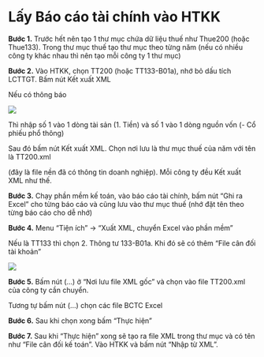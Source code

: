 # Lấy Báo cáo tài chính vào HTKK

**Bước 1.** Trước hết nên tạo 1 thư mục chứa dữ liệu thuế như Thue200 \(hoặc Thue133\). Trong thư mục thuế tạo thư mục theo từng năm \(nếu có nhiều công ty khác nhau thì nên tạo mỗi công ty 1 thư mục\)

**Bước 2.** Vào HTKK, chọn TT200 \(hoặc TT133-B01a\), nhớ bỏ dấu tích LCTTGT. Bấm nút Kết xuất XML

Nếu có thông báo

![](https://phanmemnhatnam.com/wp-content/uploads/2018/03/3.png)

Thì nhập số 1 vào 1 dòng tài sản \(1. Tiền\) và số 1 vào 1 dòng nguồn vốn \(- Cổ phiếu phổ thông\)

Sau đó bấm nút Kết xuất XML. Chọn nơi lưu là thư mục thuế của năm với tên là TT200.xml

\(đây là file nền đã có thông tin doanh nghiệp\). Mỗi công ty đều Kết xuất XML như thế.

**Bước 3.** Chạy phần mềm kế toán, vào báo cáo tài chính, bấm nút “Ghi ra Excel” cho từng báo cáo và cũng lưu vào thư mục thuế \(nhớ đặt tên theo từng báo cáo cho dễ nhớ\)

**Bước 4.** Menu “Tiện ích” -&gt; “Xuất XML, chuyển Excel vào phần mềm”

Nếu là TT133 thì chọn 2. Thông tư 133-B01a. Khi đó sẽ có thêm “File cân đối tài khoản”

![](https://phanmemnhatnam.com/wp-content/uploads/2018/03/3-1.png)

**Bước 5.** Bấm nút \(…\) ở “Nơi lưu file XML gốc” và chọn vào file TT200.xml của công ty cần chuyển.

Tương tự bấm nút \(…\) chọn các file BCTC Excel

**Bước 6.** Sau khi chọn xong bấm “Thực hiện”

**Bước 7.** Sau khi “Thực hiện” xong sẽ tạo ra file XML trong thư mục và có tên như “File cân đối kế toán”. Vào HTKK và bấm nút “Nhập từ XML”.



